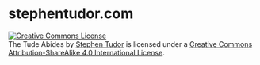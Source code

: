 # stephentudor.com

<a rel="license" href="http://creativecommons.org/licenses/by-sa/4.0/"><img alt="Creative Commons License" style="border-width:0" src="https://i.creativecommons.org/l/by-sa/4.0/88x31.png" /></a><br /><span xmlns:dct="http://purl.org/dc/terms/" property="dct:title">The Tude Abides</span> by <a xmlns:cc="http://creativecommons.org/ns#" href="https://www.stephentudor.com" property="cc:attributionName" rel="cc:attributionURL">Stephen Tudor</a> is licensed under a <a rel="license" href="http://creativecommons.org/licenses/by-sa/4.0/">Creative Commons Attribution-ShareAlike 4.0 International License</a>.
